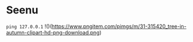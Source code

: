 # Seenu
`ping 127.0.0.1`
!()(https://www.pngitem.com/pimgs/m/31-315420_tree-in-autumn-clipart-hd-png-download.png)

